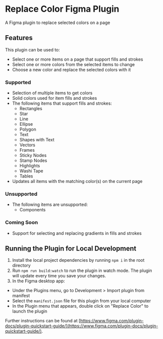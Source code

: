 # Replace Color Figma Plugin

A Figma plugin to replace selected colors on a page

## Features

This plugin can be used to:

- Select one or more items on a page that support fills and strokes
- Select one or more colors from the selected items to change
- Choose a new color and replace the selected colors with it

### Supported

- Selection of multiple items to get colors
- Solid colors used for item fills and strokes
- The following items that support fills and strokes:
  - Rectangles
  - Star
  - Line
  - Ellipse
  - Polygon
  - Text
  - Shapes with Text
  - Vectors
  - Frames
  - Sticky Nodes
  - Stamp Nodes
  - Highlights
  - Washi Tape
  - Tables
- Updates all items with the matching color(s) on the current page

### Unsupported

- The following items are unsupported:
  - Components

### Coming Soon

- Support for selecting and replacing gradients in fills and strokes

## Running the Plugin for Local Development

1. Install the local project dependencies by running `npm i` in the root directory
2. Run `npm run build:watch` to run the plugin in watch mode. The plugin will update every time you save your changes.
3. In the Figma desktop app:

- Under the Plugins menu, go to Development > Import plugin from manifest
- Select the `manifest.json` file for this plugin from your local computer
- In the Plugin menu that appears, double click on "Replace Color" to launch the plugin

Further instructions can be found at [https://www.figma.com/plugin-docs/plugin-quickstart-guide/](https://www.figma.com/plugin-docs/plugin-quickstart-guide/).
